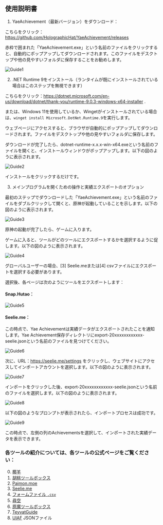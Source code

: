 ## 使用説明書

1. YaeAchievement（最新バージョン）をダウンロード：

こちらをクリック：https://github.com/HolographicHat/YaeAchievement/releases

赤枠で囲まれた「YaeAchievement.exe」という名前のファイルをクリックすると、自動的にポップアップしてダウンロードされます。このファイルをデスクトップや他の見やすいフォルダに保存することをお勧めします。

![Guide1](https://github.com/user-attachments/assets/dbe32d1f-3a73-4948-b854-1fb6151ad7f3)

2. .NET Runtime 9をインストール（ランタイムが既にインストールされている場合はこのステップを無視できます）

こちらをクリック：https://dotnet.microsoft.com/en-us/download/dotnet/thank-you/runtime-9.0.3-windows-x64-installer .

または、Windows 11を使用しているか、Wingetがインストールされている場合は、`winget install Microsoft.DotNet.Runtime.9`を実行します。

ウェブページにアクセスすると、ブラウザが自動的にポップアップしてダウンロードされます。ファイルをデスクトップや他の見やすいフォルダに保存します。

ダウンロードが完了したら、dotnet-runtime-x.x.x-win-x64.exeという名前のファイルを開くと、インストールウィンドウがポップアップします。以下の図のように表示されます。

![Guide2](https://github.com/user-attachments/assets/35f421af-dd45-41ea-94f9-e3cf90710f0f)

インストールをクリックするだけです。

3. メインプログラムを開くための操作と実績エクスポートのオプション

最初のステップでダウンロードした「YaeAchievement.exe」という名前のファイルをダブルクリックして開くと、原神が起動していることを示します。以下の図のように表示されます。

![Guide3](https://github.com/user-attachments/assets/c3375188-1fa3-4a0b-9007-358afbcaae91)

原神の起動が完了したら、ゲームに入ります。

ゲームに入ると、ツールがどのツールにエクスポートするかを選択するように促します。以下の図のように表示されます。

![Guide4](https://github.com/user-attachments/assets/c806582a-3608-4c86-af26-ce8e631ff610)

グローバルユーザーの場合、[3] Seelie.meまたは[4] csvファイルにエクスポートを選択する必要があります。

選択後、各ページは次のようにツールをエクスポートします：

#### Snap.Hutao：

![Guide5](https://github.com/user-attachments/assets/40d547d8-fe04-4462-8b78-284394a44c36)

#### Seelie.me：

この時点で、Yae Achievementは実績データがエクスポートされたことを通知します。Yae Achievement保存ディレクトリにexport-20xxxxxxxxxxxx-seelie.jsonという名前のファイルを見つけてください。

![Guide6](https://github.com/user-attachments/assets/91cdb0e6-883d-4f5e-9f1f-416eb8c16433)

次に、URL：https://seelie.me/settings をクリックし、ウェブサイトにアクセスしてインポートアカウントを選択します。以下の図のように表示されます。

![Guide7](https://github.com/user-attachments/assets/e6a9ddb1-b075-4f0b-9e42-a1d61b4808bc)

インポートをクリックした後、export-20xxxxxxxxxxxx-seelie.jsonという名前のファイルを選択します。以下の図のように表示されます。

![Guide8](https://github.com/user-attachments/assets/1b7edb51-ff0d-415c-bd96-0e6c9ac7a238)

以下の図のようなプロンプトが表示されたら、インポートプロセスは成功です。

![Guide9](https://github.com/user-attachments/assets/e155b4e5-ce15-4dd8-9633-a83b9759bce1)

この時点で、左側の列のAchievementsを選択して、インポートされた実績データを表示できます。

### 各ツールの紹介については、各ツールの公式ページをご覧ください：

0. [椰羊](https://cocogoat.work/achievement)
1. [胡桃ツールボックス](https://github.com/DGP-Studio/Snap.HuTao)
2. [Paimon.moe](https://paimon.moe/achievement/)
3. [Seelie.me](https://seelie.me/achievements)
4. [フォームファイル `.csv`](https://ja.wikipedia.org/wiki/Comma-separated_values)
5. [尋空](https://github.com/xunkong/xunkong)
6. [原魔ツールボックス](https://apps.apple.com/app/id1663989619)
7. [TeyvatGuide](https://github.com/BTMuli/TeyvatGuide)
8. [UIAF](https://uigf.org/standards/UIAF.html) JSONファイル
